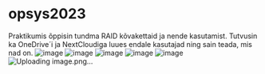 # opsys2023
Praktikumis õppisin tundma RAID kõvakettaid ja nende kasutamist. Tutvusin ka OneDrive´i ja NextCloudiga luues endale kasutajad ning sain teada, mis nad on.
![image](https://github.com/aleksiua/opsys2023/assets/145049882/c600cd19-6cfe-4a8c-9e84-e8892c5be409)
![image](https://github.com/aleksiua/opsys2023/assets/145049882/5bb9fa76-bc05-4eaa-8ee4-549989493d1f)
![image](https://github.com/aleksiua/opsys2023/assets/145049882/8a1f7074-d8c2-43df-8015-c7e3a1c60c04)
![image](https://github.com/aleksiua/opsys2023/assets/145049882/bfa3b20f-ab21-48df-9647-3280f83ecbaa)
![image](https://github.com/aleksiua/opsys2023/assets/145049882/334da6af-e67c-40e4-afc6-243e55943b65)
![Uploading image.png…]()
 
